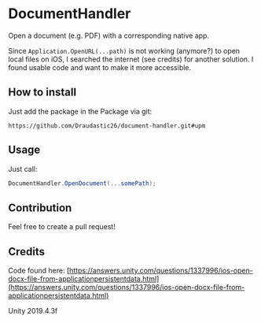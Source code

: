 # DocumentHandler

Open a document (e.g. PDF) with a corresponding native app.

Since ``Application.OpenURL(...path)`` is not working (anymore?) to open local files on iOS, I searched the internet (see credits) for another solution. I found usable code and want to make it more accessible.

## How to install

Just add the package in the Package via git:  

```
https://github.com/Draudastic26/document-handler.git#upm
```

## Usage

Just call:  

```csharp
DocumentHandler.OpenDocument(...somePath);
```

## Contribution

Feel free to create a pull request!

## Credits

Code found here: [https://answers.unity.com/questions/1337996/ios-open-docx-file-from-applicationpersistentdata.html](https://answers.unity.com/questions/1337996/ios-open-docx-file-from-applicationpersistentdata.html)


Unity 2019.4.3f
